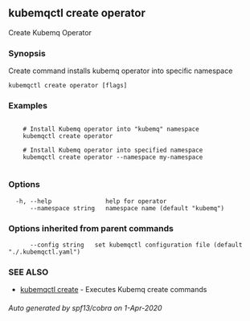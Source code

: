 ## kubemqctl create operator

Create Kubemq Operator

### Synopsis

Create command installs kubemq operator into specific namespace

```
kubemqctl create operator [flags]
```

### Examples

```

	# Install Kubemq operator into "kubemq" namespace
	kubemqctl create operator  

	# Install Kubemq operator into specified namespace
	kubemqctl create operator --namespace my-namespace
 

```

### Options

```
  -h, --help               help for operator
      --namespace string   namespace name (default "kubemq")
```

### Options inherited from parent commands

```
      --config string   set kubemqctl configuration file (default "./.kubemqctl.yaml")
```

### SEE ALSO

* [kubemqctl create](kubemqctl_create.md)	 - Executes Kubemq create commands

###### Auto generated by spf13/cobra on 1-Apr-2020
